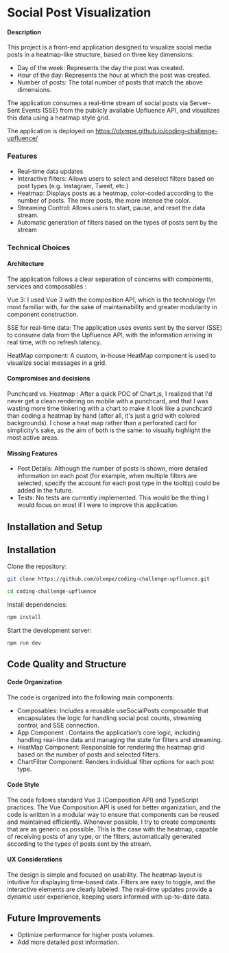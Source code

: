 # Social Post Visualization

#### Description

This project is a front-end application designed to visualize social media posts in a heatmap-like structure, based on three key dimensions:

- Day of the week: Represents the day the post was created.
- Hour of the day: Represents the hour at which the post was created.
- Number of posts: The total number of posts that match the above dimensions.

The application consumes a real-time stream of social posts via Server-Sent Events (SSE) from the publicly available Upfluence API, and visualizes this data using a heatmap style grid.

The application is deployed on https://olxmpe.github.io/coding-challenge-upfluence/

### Features

- Real-time data updates
- Interactive filters: Allows users to select and deselect filters based on post types (e.g. Instagram, Tweet, etc.)
- Heatmap: Displays posts as a heatmap, color-coded according to the number of posts. The more posts, the more intense the color.
- Streaming Control: Allows users to start, pause, and reset the data stream.
- Automatic generation of filters based on the types of posts sent by the stream

### Technical Choices

#### Architecture

The application follows a clear separation of concerns with components, services and composables :

Vue 3: I used Vue 3 with the composition API, which is the technology I'm most familiar with, for the sake of maintainability and greater modularity in component construction.

SSE for real-time data: The application uses events sent by the server (SSE) to consume data from the Upfluence API, with the information arriving in real time, with no refresh latency.

HeatMap component: A custom, in-house HeatMap component is used to visualize social messages in a grid.

#### Compromises and decisions

Punchcard vs. Heatmap : After a quick POC of Chart.js, I realized that I'd never get a clean rendering on mobile with a punchcard, and that I was wasting more time tinkering with a chart to make it look like a punchcard than coding a heatmap by hand (after all, it's just a grid with colored backgrounds). I chose a heat map rather than a perforated card for simplicity's sake, as the aim of both is the same: to visually highlight the most active areas.

#### Missing Features

- Post Details: Although the number of posts is shown, more detailed information on each post (for example, when multiple filters are selected, specify the account for each post type in the tooltip) could be added in the future.
- Tests: No tests are currently implemented. This would be the thing I would focus on most if I were to improve this application.

## Installation and Setup

## Installation

Clone the repository:

```bash
git clone https://github.com/olxmpe/coding-challenge-upfluence.git
```

```bash
cd coding-challenge-upfluence
```

Install dependencies:

```bash
npm install
```

Start the development server:

```bash
npm run dev
```

## Code Quality and Structure

#### Code Organization

The code is organized into the following main components:

- Composables: Includes a reusable useSocialPosts composable that encapsulates the logic for handling social post counts, streaming control, and SSE connection.
- App Component : Contains the application’s core logic, including handling real-time data and managing the state for filters and streaming.
- HeatMap Component: Responsible for rendering the heatmap grid based on the number of posts and selected filters.
- ChartFilter Component: Renders individual filter options for each post type.

#### Code Style

The code follows standard Vue 3 (Composition API) and TypeScript practices. The Vue Composition API is used for better organization, and the code is written in a modular way to ensure that components can be reused and maintained efficiently. Whenever possible, I try to create components that are as generic as possible. This is the case with the heatmap, capable of receiving posts of any type, or the filters, automatically generated according to the types of posts sent by the stream.

#### UX Considerations

The design is simple and focused on usability. The heatmap layout is intuitive for displaying time-based data.
Filters are easy to toggle, and the interactive elements are clearly labeled.
The real-time updates provide a dynamic user experience, keeping users informed with up-to-date data.

## Future Improvements

- Optimize performance for higher posts volumes.
- Add more detailed post information.
